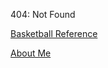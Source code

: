 404: Not Found

[Basketball Reference](https://danieleparimbelli95.github.io/Sales-Forecasting.html)

<a href="Sales-Forecasting.html" title="MVP">About Me</a>

